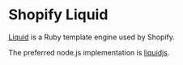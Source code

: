# Shopify Liquid

[Liquid](https://shopify.github.io/liquid/) is a Ruby template engine used 
by Shopify.

The preferred node.js implementation is 
[liquidjs](https://www.npmjs.com/package/liquidjs).

